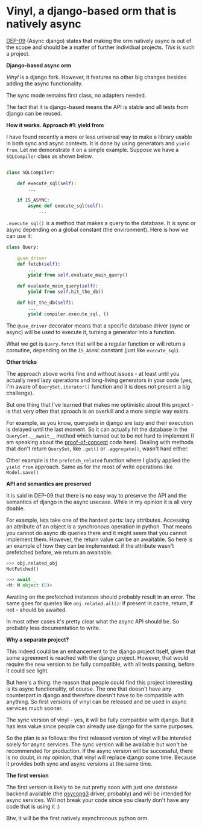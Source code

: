  Vinyl, a django-based orm that is natively async
 ===========


[DEP-09](https://github.com/django/deps/blob/main/accepted/0009-async.rst) (Async django) states that making the orm natively async is out of the scope and should be a matter of further individual projects. *This* is such a project.

**Django-based async orm**


*Vinyl* is a django fork. However, it features no other big changes besides adding the async functionality. 

The sync mode remains first class, no adapters needed.

The fact that it is django-based means the API is stable and all tests from django can be reused.

**How it works. Approach #1: yield from**

I have found recently a more or less universal way to make a library usable in both sync and async contexts. It is done by using generators and `yield from`.
Let me demonstrate it on a simple example. Suppose we have a `SQLCompiler` class as shown below.

```python

class SQLCompiler:

    def execute_sql(self):
        ...
    
    if IS_ASYNC:
        async def execute_sql(self):
            ...
```

`.execute_sql()` is a method that makes a query to the database. It is sync or async depending on a global constant (the environment).
Here is how we can use it:

```python
class Query:
    
    @use_driver
    def fetch(self):
        ...
        yield from self.evaluate_main_query()

    def evaluate_main_query(self):
        yield from self.hit_the_db()

    def hit_the_db(self):
        ...
        yield compiler.execute_sql, ()

```

The `@use_driver` decorator means that a specific database driver (sync or async) will be used to execute it, turning a generator into a function.

What we get is `Query.fetch` that will be a regular function or will return a coroutine, depending on the `IS_ASYNC` constant (just like `execute_sql`).

**Other tricks**

The approach above works fine and without issues - at least until you actually need lazy operations and long-living generators in your code (yes, I'm aware of `QuerySet.iterator()` function and it is does not present a big challenge).

But one thing that I've learned that makes me optimistic about this project - is that very often that aproach is an overkill and a more simple way exists.

For example, as you know, querysets in django are lazy and their execution is delayed until the last moment. So it can actually hit the database in the `QuerySet.__await__` method which turned out to be not hard to implement (I am speaking about the [proof-of-concept](https://github.com/pwtail/django/pull/1/files) code here). Dealing with methods that don't return `QuerySet`, like `.get()` or `.aggregate()`, wasn't hard either.

Other example is the `prefetch_related` function where I gladly applied the `yield from` approach. Same as for the most of write operations like `Model.save()`

**API and semantics are preserved**

It is said in DEP-09 that there is no easy way to preserve the API and the semantics of django in the async usecase. While in my opinion it is all very doable.

For example, lets take one of the hardest parts: lazy attributes. Accessing an attribute of an object is a synchronous operation in python. That means you cannot do async db queries there and it might seem that you cannot implement them. However, the return value can be an awaitable. So here is an example of how they can be implemented: if the attribute wasn't prefetched before, we return an awaitable.

```python
>>> obj.related_obj
NotFetched()

>>> await _
<M: M object (5)>
```

Awaiting on the prefetched instances should probably result in an error. The same goes for queries like `obj.related.all()`: if present in cache, return, if not - should be awaited.

In most other cases it's pretty clear what the async API should be. So probably less documentation to write.


**Why a separate project?**

This indeed could be an enhancement to the django project itself, given that some agreement is reached with the django project. However, that would require the new version to be fully compatible, with all tests passing, before it could see light.

But here's a thing: the reason that people could find this project interesting is its async functionality, of course. The one that doesn't have any counterpart in django and therefore doesn't have to be compatible with anything. So first versions of vinyl can be released and be used in async services much sooner.

The sync version of vinyl - yes, it will be fully compatible with django. But it has less value since people can already use django for the same purposes.

So the plan is as follows: the first released version of vinyl will be intended solely for async services. The sync version will be available but won't be recommended for production. If the async version will be successful, there is no doubt, in my opinion, that vinyl will replace django some time. Because it provides both sync and async versions at the same time.

**The first version**

The first version is likely to be out pretty soon with just one database backend available (the [psycopg3](https://www.psycopg.org/psycopg3/docs/) driver, probably) and will be intended for async services. Will not break your code since you clearly don't have any code that is using it :)

Btw, it will be the first natively asynchronous python orm.
